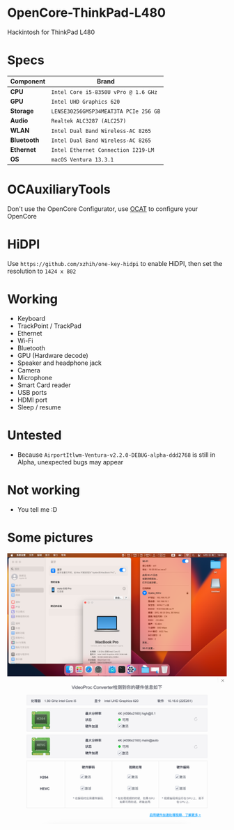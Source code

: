 # OpenCore-ThinkPad-L480
 Hackintosh for ThinkPad L480

# Specs

| Component      | Brand                                     |
|----------------|-------------------------------------------|
| **CPU**        | `Intel Core i5-8350U vPro @ 1.6 GHz`           |
| **GPU**       | `Intel UHD Graphics 620`                  |
| **Storage**    | `LENSE30256GMSP34MEAT3TA PCIe 256 GB`  |
| **Audio** | `Realtek ALC3287 (ALC257)`                |
| **WLAN**  | `Intel Dual Band Wireless-AC 8265`   |
| **Bluetooth**  | `Intel Dual Band Wireless-AC 8265`   |
| **Ethernet**  | `Intel Ethernet Connection I219-LM`   |
| **OS**         | `macOS Ventura 13.3.1` |

# OCAuxiliaryTools

Don't use the OpenCore Configurator, use [OCAT](https://github.com/ic005k/OCAuxiliaryTools) to configure your OpenCore

# HiDPI

 Use `https://github.com/xzhih/one-key-hidpi` to enable HiDPI, then set the resolution to `1424 x 802`

# Working
* Keyboard
* TrackPoint / TrackPad
* Ethernet
* Wi-Fi
* Bluetooth
* GPU (Hardware decode)
* Speaker and headphone jack
* Camera
* Microphone
* Smart Card reader
* USB ports
* HDMI port
* Sleep / resume

# Untested

- Because `AirportItlwm-Ventura-v2.2.0-DEBUG-alpha-ddd2768` is still in Alpha, unexpected bugs may appear

# Not working

* You tell me :D
  
# Some pictures
![](./PICS/BLE_WIFI_VERSION.png)
![](./PICS/Hardware_Decode.png)